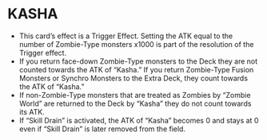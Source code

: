 # KASHA

*   This card’s effect is a Trigger Effect. Setting the ATK equal to the number of Zombie-Type monsters x1000 is part of the resolution of the Trigger effect.
*   If you return face-down Zombie-Type monsters to the Deck they are not counted towards the ATK of “Kasha.” If you return Zombie-Type Fusion Monsters or Synchro Monsters to the Extra Deck, they count towards the ATK of “Kasha.”
*   If non-Zombie-Type monsters that are treated as Zombies by “Zombie World” are returned to the Deck by “Kasha” they do not count towards its ATK.
*   If “Skill Drain” is activated, the ATK of “Kasha” becomes 0 and stays at 0 even if “Skill Drain” is later removed from the field.
